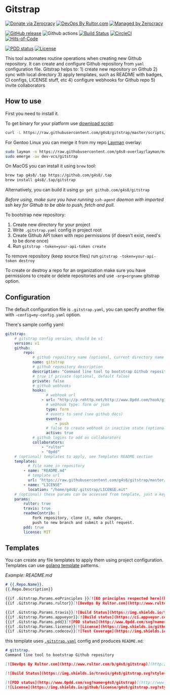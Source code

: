 # Gitstrap

[![Donate via Zerocracy](https://www.0crat.com/contrib-badge/CF7JL4282.svg)](https://www.0crat.com/contrib/CF7JL4282)
[![DevOps By Rultor.com](http://www.rultor.com/b/g4s8/gitstrap)](http://www.rultor.com/p/g4s8/gitstrap)
[![Managed by Zerocracy](https://www.0crat.com/badge/CF7JL4282.svg)](https://www.0crat.com/p/CF7JL4282)

[![GitHub release](https://img.shields.io/github/release/g4s8/gitstrap.svg?label=version)](https://github.com/g4s8/gitstrap/releases/latest)
![Github actions](https://github.com/g4s8/gitstrap/workflows/Go/badge.svg)
[![Build Status](https://img.shields.io/travis/g4s8/gitstrap.svg?style=flat-square)](https://travis-ci.org/g4s8/gitstrap)
[![CircleCI](https://circleci.com/gh/g4s8/gitstrap.svg?style=svg)](https://circleci.com/gh/g4s8/gitstrap)
[![Hits-of-Code](https://hitsofcode.com/github/g4s8/gitstrap)](https://hitsofcode.com/view/github/g4s8/gitstrap)

[![PDD status](http://www.0pdd.com/svg?name=g4s8/gitstrap)](http://www.0pdd.com/p?name=g4s8/gitstrap)
[![License](https://img.shields.io/github/license/g4s8/gitstrap.svg?style=flat-square)](https://github.com/g4s8/gitstrap/blob/master/LICENSE)

This tool automates routine operations when creating new Github repository.
It can create and configure Github repository from `yaml` configuration file.
Gitstrap helps to: 1) create new repository on Github 2) sync with local directory
3) apply templates, such as README with badges, CI configs, LICENSE stuff, etc
4) configure webhooks for Github repo 5) invite collaborators

## How to use

First you need to install it.

To get binary for your platform use [download script](https://github.com/g4s8/gitstrap/blob/master/scripts/download.sh):
```sh
curl -L https://raw.githubusercontent.com/g4s8/gitstrap/master/scripts/download.sh | sh
```

For Gentoo Linux you can merge it from my repo [Layman](https://wiki.gentoo.org/wiki/Layman) overlay:
```sh
sudo layman -o https://raw.githubusercontent.com/g4s8-overlay/layman/master/repositories.xml -a g4s8
sudo emerge -av dev-vcs/gitstrap
```

On MacOS you can install it using `brew` tool:
```sh
brew tap g4s8/.tap https://github.com/g4s8/.tap
brew install g4s8/.tap/gitstrap
```

Alternatively, you can build it using `go get github.com/g4s8/gitstrap`

*Before using, make sure you have running `ssh-agent` daemon with imported ssh key for Github
to be able to push, fetch and pull.*

To bootstrap new repository:
 1. Create new directory for your project
 2. Write `.gitstrap.yaml` config in project root
 3. Create Github API token with repo permissions (if doesn't exist, need's to be done once)
 4. Run `gitstrap -token=your-api-token create`

To remove repository (keep source files) run `gitstrap -token=your-api-token destroy`

To create or destroy a repo for an organization make sure you have permissions to create
or delete repositories and use `-org=orgname` gitstrap option.

## Configuration
The default configuration file is `.gitstrap.yaml`, you can specify another file with `-config=my-config.yaml` option.

There's sample config yaml:
```yaml
gitstrap:
    # gitstrap config version, should be v1
    version: v1
    github:
        repo:
            # github repository name (optional, current directory name if empty)
            name: gitstrap
            # github repository description
            description: "Command line tool to bootstrap Github repository"
            # true if private (optional, default false) 
            private: false
            # github webhooks
            hooks:
                  # webhook url
                - url: "http://p.rehttp.net/http://www.0pdd.com/hook/github"
                  # webhook type: form or json
                  type: form
                  # events to send (see github docs)
                  events:
                      - push
                  # false to create webhook in inactive state (optional, default true) 
                  active: true
            # github logins to add as collaborators
            collaborators:
                - "rultor"
                - "0pdd"
    # (optional) templates to apply, see Templates README section
    templates:
          # file name in repository
        - name: "README.md"
          # template url
          url: "https://raw.githubusercontent.com/g4s8/gitstrap/master/templates/README.md"
        - name: "LICENSE"
          location: "/home/g4s8/.gitstrap/LICENSE.mit"
    # (optional) these params can be accessed from template, just a key-value pairs
    params:
        rultor: true
        travis: true
        readmeContrib: |
            Fork repository, clone it, make changes,
            push to new branch and submit a pull request.
        pdd: true
        license: MIT
```

## Templates
You can create any file templates to apply them using project configuration.
Templates can use [golang template](https://golang.org/pkg/text/template/) patterns.

*Example: README.md*
```markdown
# {{.Repo.Name}}.
{{.Repo.Description}}

{{if .Gitstrap.Params.eoPrinciples }}[![EO principles respected here](http://www.elegantobjects.org/badge.svg)](http://www.elegantobjects.org){{end}}
{{if .Gitstrap.Params.rultor}}[![DevOps By Rultor.com](http://www.rultor.com/b/{{.Repo.Owner.Login}}/{{.Repo.Name}})](http://www.rultor.com/p/{{.Repo.Owner.Login}}/{{.Repo.Name}}){{end}}

{{if .Gitstrap.Params.travis}}[![Build Status](https://img.shields.io/travis/{{.Repo.Owner.Login}}/{{.Repo.Name}}.svg?style=flat-square)](https://travis-ci.org/{{.Repo.Owner.Login}}/{{.Repo.Name}}){{end}}
{{if .Gitstrap.Params.appveyor}}[![Build status](https://ci.appveyor.com/api/projects/status/{{.Gitstrap.Params.appveyor}}?svg=true)](https://ci.appveyor.com/project/{{.Repo.Owner.Login}}/{{.Repo.Name}}){{end}}
{{if .Gitstrap.Params.pdd}}[![PDD status](http://www.0pdd.com/svg?name={{.Repo.Owner.Login}}/{{.Repo.Name}})](http://www.0pdd.com/p?name={{.Repo.Owner.Login}}/{{.Repo.Name}}){{end}}
{{if .Gitstrap.Params.license}}[![License](https://img.shields.io/github/license/{{.Repo.Owner.Login}}/{{.Repo.Name}}.svg?style=flat-square)](https://github.com/{{.Repo.Owner.Login}}/{{.Repo.Name}}/blob/master/LICENSE){{end}}
{{if .Gitstrap.Params.codecov}}[![Test Coverage](https://img.shields.io/codecov/c/github/{{.Repo.Owner.Login}}/{{.Repo.Name}}.svg?style=flat-square)](https://codecov.io/github/{{.Repo.Owner.Login}}/{{.Repo.Name}}?branch=master){{end}}
```
this template uses [`.gitstrap.yaml`](https://github.com/g4s8/gitstrap/blob/master/.gitstrap.yaml) config and produces `README.md`:
```markdown
# gitstrap.
Command line tool to bootstrap Github repository

[![DevOps By Rultor.com](http://www.rultor.com/b/g4s8/gitstrap)](http://www.rultor.com/p/g4s8/gitstrap)

[![Build Status](https://img.shields.io/travis/g4s8/gitstrap.svg?style=flat-square)](https://travis-ci.org/g4s8/gitstrap)

[![PDD status](http://www.0pdd.com/svg?name=g4s8/gitstrap)](http://www.0pdd.com/p?name=g4s8/gitstrap)
[![License](https://img.shields.io/github/license/g4s8/gitstrap.svg?style=flat-square)](https://github.com/g4s8/gitstrap/blob/master/LICENSE)
```
